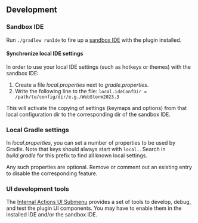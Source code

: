 ## Development

### Sandbox IDE

Run `./gradlew runIde` to fire up a [sandbox IDE](https://plugins.jetbrains.com/docs/intellij/ide-development-instance.html) with the plugin installed.

#### Synchronize local IDE settings

In order to use your local IDE settings (such as hotkeys or themes) with the sandbox IDE:
1. Create a file *local.properties* next to *gradle.properties*.
2. Write the following line to the file:
   `local.ideConfDir = /path/to/config/dir/e.g./WebStorm2023.3`

This will activate the copying of settings (keymaps and options) from that local configuration dir to the corresponding dir of the sandbox IDE.

### Local Gradle settings

In *local.properties*, you can set a number of properties to be used by Gradle.
Note that keys should always start with `local.`. Search in *build.gradle* for this prefix to find all known local settings.

Any such properties are optional. Remove or comment out an existing entry to disable the corresponding feature.

### UI development tools

The [Internal Actions UI Submenu](https://plugins.jetbrains.com/docs/intellij/internal-ui-sub.html) provides a set of tools to develop, debug, and test the plugin UI components.
You may have to enable them in the installed IDE and/or the sandbox IDE.